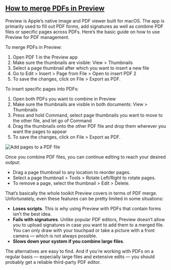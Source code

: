 ## [How to merge PDFs in Preview](https://setapp.com/how-to/merge-pdf-on-mac)

Preview is Apple’s native image and PDF viewer built for macOS. The app is primarily used to fill out PDF forms, add signatures as well as combine PDF files or specific pages across PDFs. Here’s the basic guide on how to use Preview for PDF management. 

To merge PDFs in Preview:  

1.  Open PDF 1 in the Preview app
2.  Make sure the thumbnails are visible: View > Thumbnails
3.  Select a page thumbnail after which you want to insert a new file
4.  Go to Edit > Insert > Page from File > Open to insert PDF 2
5.  To save the changes, click on File > Export as PDF. 

To insert specific pages into PDFs: 

1.  Open both PDFs you want to combine in Preview
2.  Make sure the thumbnails are visible in both documents: View > Thumbnails
3.  Press and hold Command, select page thumbnails you want to move to the other file, and let go of Command
4.  Drag the thumbnails onto the other PDF file and drop them wherever you want the pages to appear
5.  To save the changes, click on File > Export as PDF. 

![Add pages to a PDF file](https://cdn.setapp.com/blog/images/merge-pdf-add-pages.gif "Add pages to a PDF file")

Once you combine PDF files, you can continue editing to reach your desired output: 

-   Drag a page thumbnail to any location to reorder pages. 
-   Select a page thumbnail > Tools > Rotate Left/Right to rotate pages. 
-   To remove a page, select the thumbnail > Edit > Delete. 

That’s basically the whole toolkit Preview covers in terms of PDF merge. Unfortunately, even these features can be pretty limited in some situations: 

-   **Loses scripts**. This is why using Preview with PDFs that contain forms isn’t the best idea. 
-   **Fails with signatures**. Unlike popular PDF editors, Preview doesn’t allow you to upload signatures in case you want to add them to a merged file. You can only draw with your touchpad or take a picture with a front camera — which is not always possible. 
-   **Slows down your system if you combine large files**. 

The alternatives are easy to find. And if you’re working with PDFs on a regular basis — expecially large files and extensive edits — you should probably get a reliable third-party PDF editor.